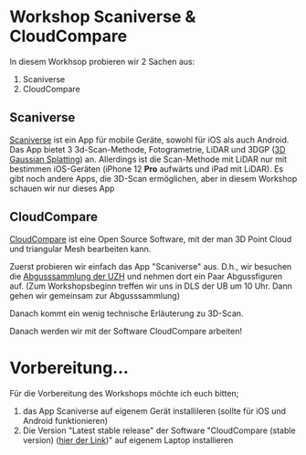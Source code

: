 # Workshop Scaniverse & CloudCompare

In diesem Workhsop probieren wir 2 Sachen aus:

1. Scaniverse
1. CloudCompare

## Scaniverse
[Scaniverse](https://scaniverse.com/) ist ein App für mobile Geräte, sowohl für iOS als auch Android.
Das App bietet 3 3d-Scan-Methode, Fotogrametrie, LiDAR und 3DGP ([3D Gaussian Splatting](https://arxiv.org/abs/2308.04079)) an. Allerdings ist die Scan-Methode mit LiDAR nur mit bestimmen iOS-Geräten (iPhone 12 __Pro__ aufwärts und iPad mit LiDAR).
Es gibt noch andere Apps, die 3D-Scan ermöglichen, aber in diesem Workshop schauen wir nur dieses App

## CloudCompare
[CloudCompare](https://www.danielgm.net/cc/) ist eine Open Source Software, mit der man 3D Point Cloud und triangular Mesh bearbeiten kann.


Zuerst probieren wir einfach das App "Scaniverse" aus. D.h., wir besuchen die [Abgusssammlung der UZH](https://www.archaeologische-sammlung.uzh.ch/de/Ausstellungen/Dauerausstellung/Abgusssammlung.html) und nehmen dort ein Paar Abgussfiguren auf.
(Zum Workshopsbeginn treffen wir uns in DLS der UB um 10 Uhr. Dann gehen wir gemeinsam zur Abgusssammlung)

Danach kommt ein wenig technische Erläuterung zu 3D-Scan.

Danach werden wir mit der Software CloudCompare arbeiten!

# Vorbereitung...

Für die Vorbereitung des Workshops möchte ich euch bitten; 

1. das App Scaniverse auf eigenem Gerät installileren (sollte für iOS und Android funktionieren)
1. Die Version "Latest stable release" der Software "CloudCompare (stable version) ([hier der Link](https://www.danielgm.net/cc/))" auf eigenem Laptop installieren

